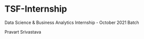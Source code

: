 # TSF-Internship
Data Science & Business Analytics Internship - October 2021 Batch

Pravart Srivastava
